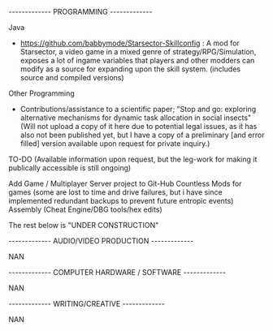 ------------- PROGRAMMING -------------

Java
 - https://github.com/babbymode/Starsector-Skillconfig : A mod for Starsector, a video game in a mixed genre of strategy/RPG/Simulation, exposes a lot of ingame variables that players and other modders can modify as a source for expanding upon the skill system. (includes source and compiled versions)



Other Programming
 - Contributions/assistance to a scientific paper; "Stop and go: exploring alternative mechanisms for dynamic task allocation in social insects" (Will not upload a copy of it here due to potential legal issues, as it has also not been published yet, but I have a copy of a preliminary [and error filled] version available upon request for private inquiry.)




TO-DO (Available information upon request, but the leg-work for making it publically accessible is still ongoing)

Add Game / Multiplayer Server project to Git-Hub
Countless Mods for games (some are lost to time and drive failures, but i have since implemented redundant backups to prevent future entropic events)
Assembly (Cheat Engine/DBG tools/hex edits)


The rest below is "UNDER CONSTRUCTION"

------------- AUDIO/VIDEO PRODUCTION -------------

NAN







------------- COMPUTER HARDWARE / SOFTWARE -------------

NAN








------------- WRITING/CREATIVE -------------

NAN
